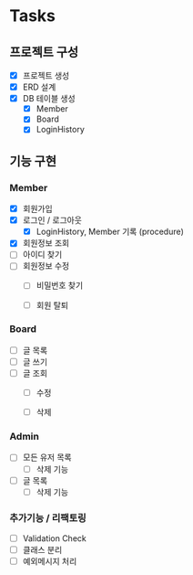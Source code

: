 # Tasks

## 프로젝트 구성
- [x] 프로젝트 생성
- [x] ERD 설계 
- [x] DB 테이블 생성  
    - [x] Member
    - [x] Board
    - [x] LoginHistory

## 기능 구현

### Member
- [x] 회원가입
- [x] 로그인 / 로그아웃
  - [x] LoginHistory, Member 기록 (procedure)
- [x] 회원정보 조회
- [ ] 아이디 찾기
- [ ] 회원정보 수정
  - [ ] 비밀번호 찾기
  - [ ] 회원 탈퇴


### Board
- [ ] 글 목록
- [ ] 글 쓰기
- [ ] 글 조회
  - [ ] 수정
  - [ ] 삭제


### Admin
- [ ] 모든 유저 목록
  - [ ] 삭제 기능
- [ ] 글 목록
  - [ ] 삭제 기능

### 추가기능 / 리팩토링
- [ ] Validation Check
- [ ] 클래스 분리
- [ ] 예외메시지 처리
